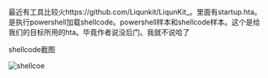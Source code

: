 最近有工具比较火https://github.com/Liqunkit/LiqunKit_。里面有startup.hta。是执行powershell加载shellcode。powershell样本和shellcode样本。这个是给我们的目标所用的hta。毕竟作者说没后门。我就不说哈了

shellcode截图

![shellcoe](https://raw.githubusercontent.com/Anonymous-ghost/LiqunKit_1.5_startup.hta_shellcode/main/shellcode.jpg)<br/>
